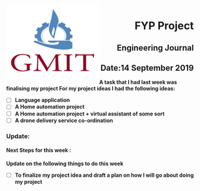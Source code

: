 <img align="left" width="250" height="200" src="/gmit.png">

<h1 align="right"><b>FYP Project</h1>
<h2 align="right">Engineering Journal</h2>
<h2 align="right">Date:14 September 2019</h2>

A task that I had last week was finalising my project 
For my project ideas I had the following ideas:

- [ ] Language application
- [ ] A Home automation project 
- [ ] A Home automation project + virtual assistant of some sort 
- [ ] A drone delivery service co-ordination 

### Update:
<p I think that for my final year project I will opt for the home automation project because I find it more appealing to me and I feel that I can be more creative with this project  </p>


#### Next Steps for this week :

<p>Update on the following things to do this week</p>

- [ ] To finalize my project idea and draft a plan on how I will go about doing my project 
 
